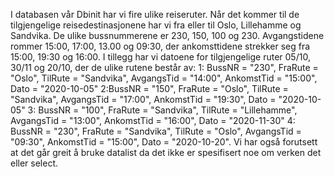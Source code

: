 I databasen vår Dbinit har vi fire ulike reiseruter. Når det kommer til de tilgjengelige reisedestinasjonene har vi fra eller til Oslo, Lillehamme og Sandvika. De ulike bussnummerene er 230, 150, 100 og 230. Avgangstidene rommer 15:00, 17:00, 13.00 og 09:30, der ankomsttidene strekker seg fra 15:00, 19:30 og 16:00. I tillegg har vi datoene for tilgjengelige ruter 05/10, 30/11 og 20/10, der de ulike rutene består av:
1: BussNR = "230", FraRute = "Oslo", TilRute = "Sandvika", AvgangsTid = "14:00", AnkomstTid = "15:00", Dato = "2020-10-05"
2:BussNR = "150", FraRute = "Oslo", TilRute = "Sandvika", AvgangsTid = "17:00", AnkomstTid = "19:30", Dato = "2020-10-05"
3: BussNR = "100", FraRute = "Sandvika", TilRute = "Lillehamme", AvgangsTid = "13:00", AnkomstTid = "16:00", Dato = "2020-11-30"
4: BussNR = "230", FraRute = "Sandvika", TilRute = "Oslo", AvgangsTid = "09:30", AnkomstTid = "15:00", Dato = "2020-10-20".
 Vi har også forutsett at det går greit å bruke datalist da det ikke er spesifisert noe om verken det eller select.
